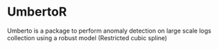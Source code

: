 # UmbertoR

Umberto is a package to perform anomaly detection on large scale logs collection using a robust model (Restricted cubic spline)